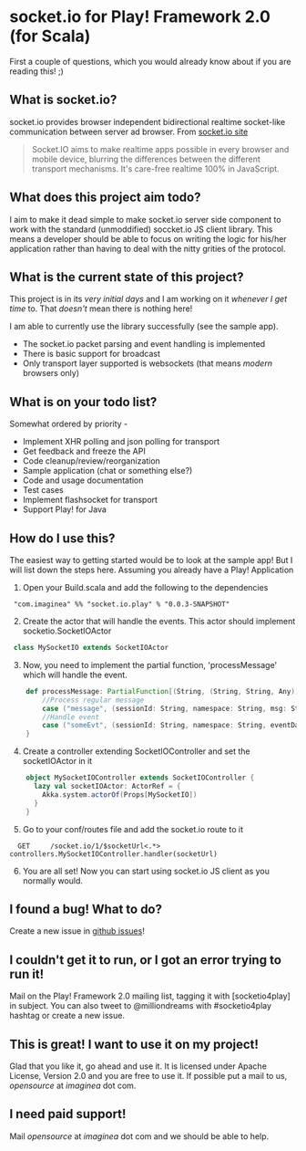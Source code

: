 # socket.io for Play! Framework 2.0 (for Scala)

First a couple of questions, which you would already know about if you are reading this! ;)

## What is socket.io?

socket.io provides browser independent bidirectional realtime socket-like communication between server ad browser.
From [socket.io site](http://socket.io/)
>
> Socket.IO aims to make realtime apps possible in every browser and mobile device, blurring the differences between the different transport mechanisms. It's care-free realtime 100% in JavaScript.
>

## What does this project aim todo?

I aim to make it dead simple to make socket.io server side component to work with the standard (unmoddified) soccket.io JS client library.
This means a developer should be able to focus on writing the logic for his/her application rather than having to deal with the nitty grities of the protocol.

## What is the current state of this project?

This project is in its *very initial days* and I am working on it *whenever I get time* to. That *doesn't* mean there is nothing here!

I am able to currently use the library successfully (see the sample app).

* The socket.io packet parsing and event handling is implemented
* There is basic support for broadcast
* Only transport layer supported is websockets (that means *modern* browsers only)

## What is on your todo list?

Somewhat ordered by priority -

* Implement XHR polling and json polling for transport
* Get feedback and freeze the API
* Code cleanup/review/reorganization
* Sample application (chat or something else?)
* Code and usage documentation
* Test cases
* Implement flashsocket for transport
* Support Play! for Java

## How do I use this?

The easiest way to getting started would be to look at the sample app! But I will list down the steps here. Assuming you already have a Play! Application

1. Open your Build.scala and add the following to the dependencies

```
 "com.imaginea" %% "socket.io.play" % "0.0.3-SNAPSHOT"
```

2. Create the actor that will handle the events. This actor should implement socketio.SocketIOActor

```scala
 class MySocketIO extends SocketIOActor
```

3. Now, you need to implement the partial function, 'processMessage' which will handle the event.

```scala
    def processMessage: PartialFunction[(String, (String, String, Any)), Unit] = {
        //Process regular message
        case ("message", (sessionId: String, namespace: String, msg: String)) => { ... }
        //Handle event
        case ("someEvt", (sessionId: String, namespace: String, eventData: JsValue)) => { ... }
    }
```


4. Create a controller extending SocketIOController and set the socketIOActor in it

```scala
    object MySocketIOController extends SocketIOController {
      lazy val socketIOActor: ActorRef = {
        Akka.system.actorOf(Props[MySocketIO])
      }
    }
```

5. Go to your conf/routes file and add the socket.io route to it

```
  GET     /socket.io/1/$socketUrl<.*>     controllers.MySocketIOController.handler(socketUrl)
```

6. You are all set! Now you can start using socket.io JS client as you normally would.

## I found a bug! What to do?

Create a new issue in [github issues](https://github.com/rohit-tingendab/socket.io.play/issues)!

## I couldn't get it to run, or I got an error trying to run it!

Mail on the Play! Framework 2.0 mailing list, tagging it with [socketio4play] in subject. You can also tweet to @milliondreams with #socketio4play hashtag or create a new issue.

## This is great! I want to use it on my project!

Glad that you like it, go ahead and use it. It is licensed under Apache License, Version 2.0 and you are free to use it. If possible put a mail to us, *opensource* at *imaginea* dot com.

## I need paid support!

Mail *opensource* at *imaginea* dot com and we should be able to help.



